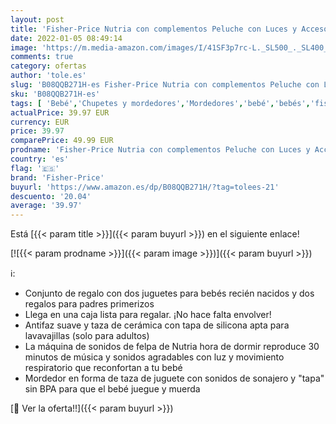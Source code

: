 ```yaml
---
layout: post
title: 'Fisher-Price Nutria con complementos Peluche con Luces y Accesorios para bebé y Padres  Juguete para bebés  Mattel GXW48 '
date: 2022-01-05 08:49:14
image: 'https://m.media-amazon.com/images/I/41SF3p7rc-L._SL500_._SL400_.jpg'
comments: true
category: ofertas
author: 'tole.es'
slug: 'B08QQB271H-es Fisher-Price Nutria con complementos Peluche con Luces y...'
sku: 'B08QQB271H-es'
tags: [ 'Bebé','Chupetes y mordedores','Mordedores','bebé','bebés','fisher-price', ]
actualPrice: 39.97 EUR
currency: EUR
price: 39.97
comparePrice: 49.99 EUR
prodname: 'Fisher-Price Nutria con complementos Peluche con Luces y Accesorios para bebé y Padres  Juguete para bebés  Mattel GXW48 '
country: 'es'
flag: '🇪🇸'
brand: 'Fisher-Price'
buyurl: 'https://www.amazon.es/dp/B08QQB271H/?tag=tolees-21'
descuento: '20.04'
average: '39.97'
---
```


Está [{{< param title >}}]({{< param buyurl >}}) en el siguiente enlace!

[![{{< param prodname >}}]({{< param image >}})]({{< param buyurl >}})

ℹ️:

- Conjunto de regalo con dos juguetes para bebés recién nacidos y dos regalos para padres primerizos
- Llega en una caja lista para regalar. ¡No hace falta envolver!
- Antifaz suave y taza de cerámica con tapa de silicona apta para lavavajillas (solo para adultos)
- La máquina de sonidos de felpa de Nutria hora de dormir reproduce 30 minutos de música y sonidos agradables con luz y movimiento respiratorio que reconfortan a tu bebé
- ​Mordedor en forma de taza de juguete con sonidos de sonajero y "tapa" sin BPA para que el bebé juegue y muerda

[🛒 Ver la oferta!!]({{< param buyurl >}})

